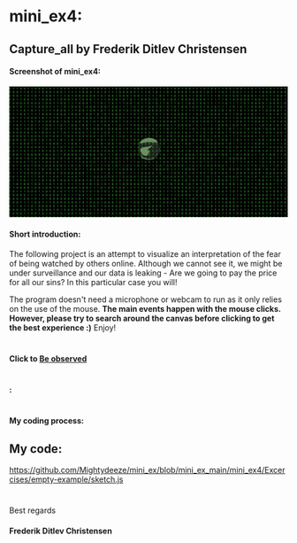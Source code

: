 # mini_ex4:
## Capture_all by Frederik Ditlev Christensen
#### Screenshot of mini_ex4:
![alt text](screenshot.png "Ones and zeros")
#### Short introduction:
The following project is an attempt to visualize an interpretation of the fear of being watched by others online. Although we cannot see it, we might be under surveillance and our data is leaking - Are we going to pay the price for all our sins? In this particular case you will!

The program doesn't need a microphone or webcam to run as it only relies on the use of the mouse. **The main events happen with the mouse clicks. However, please try to search around the canvas before clicking to get the best experience :)** Enjoy!
#
#### Click to [Be observed](https://rawgit.com/Mightydeeze/mini_ex/mini_ex_main/mini_ex4/Excercises/empty-example/index.html)
#
#### :

#
#### My coding process:

## My code:
https://github.com/Mightydeeze/mini_ex/blob/mini_ex_main/mini_ex4/Excercises/empty-example/sketch.js
  #
 Best regards 
#### Frederik Ditlev Christensen
